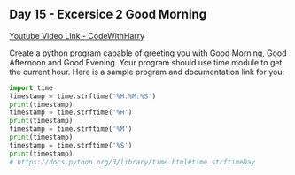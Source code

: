 ## Day 15 - Excersice 2 Good Morning

[Youtube Video Link - CodeWithHarry](https://youtu.be/d7ng_aV4qdI)

Create a python program capable of greeting you with Good Morning, Good Afternoon and Good Evening. Your program should use time module to get the current hour. Here is a sample program and documentation link for you:

```py
import time
timestamp = time.strftime('%H:%M:%S')
print(timestamp)
timestamp = time.strftime('%H')
print(timestamp)
timestamp = time.strftime('%M')
print(timestamp)
timestamp = time.strftime('%S')
print(timestamp)
# https://docs.python.org/3/library/time.html#time.strftimeDay
```
